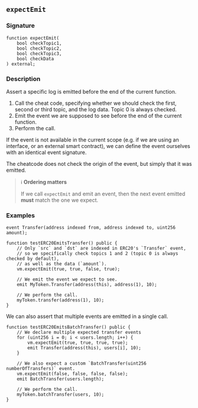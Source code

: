 ## `expectEmit`

### Signature

```solidity
function expectEmit(
    bool checkTopic1,
    bool checkTopic2,
    bool checkTopic3,
    bool checkData
) external;
```

### Description

Assert a specific log is emitted before the end of the current function.

1. Call the cheat code, specifying whether we should check the first, second or third topic, and the log data. Topic 0 is always checked.
2. Emit the event we are supposed to see before the end of the current function.
3. Perform the call.

If the event is not available in the current scope (e.g. if we are using an interface, or an external smart contract), we can define the event ourselves with an identical event signature.

The cheatcode does not check the origin of the event, but simply that it was emitted.

> ℹ️ **Ordering matters**
>
> If we call `expectEmit` and emit an event, then the next event emitted **must** match the one we expect.

### Examples

```solidity
event Transfer(address indexed from, address indexed to, uint256 amount);

function testERC20EmitsTransfer() public {
    // Only `src` and `dst` are indexed in ERC20's `Transfer` event,
    // so we specifically check topics 1 and 2 (topic 0 is always checked by default),
    // as well as the data (`amount`).
    vm.expectEmit(true, true, false, true);

    // We emit the event we expect to see.
    emit MyToken.Transfer(address(this), address(1), 10);

    // We perform the call.
    myToken.transfer(address(1), 10);
}
```

We can also assert that multiple events are emitted in a single call.

```solidity
function testERC20EmitsBatchTransfer() public {
    // We declare multiple expected transfer events
    for (uint256 i = 0; i < users.length; i++) {
        vm.expectEmit(true, true, true, true);
        emit Transfer(address(this), users[i], 10);
    }

    // We also expect a custom `BatchTransfer(uint256 numberOfTransfers)` event.
    vm.expectEmit(false, false, false, false);
    emit BatchTransfer(users.length);

    // We perform the call.
    myToken.batchTransfer(users, 10);
}
```
